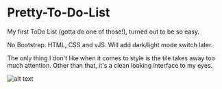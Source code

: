 # Pretty-To-Do-List
My first ToDo List (gotta do one of those!), turned out to be so easy.

No Bootstrap. HTML, CSS and vJS. Will add dark/light mode switch later.

The only thing I don't like when it comes to style is the tile takes away too much attention. Other than that, it's a clean looking interface to my eyes.

![alt text](https://repository-images.githubusercontent.com/407515702/a0c9018c-425e-4c73-bdfd-321f22778902)
